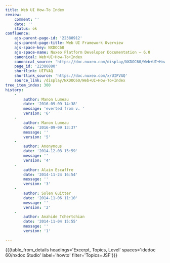 ```yaml
---
title: Web UI How-To Index
review:
    comment: ''
    date: ''
    status: ok
confluence:
    ajs-parent-page-id: '22380912'
    ajs-parent-page-title: Web UI Framework Overview
    ajs-space-key: NXDOC60
    ajs-space-name: Nuxeo Platform Developer Documentation — 6.0
    canonical: Web+UI+How-To+Index
    canonical_source: 'https://doc.nuxeo.com/display/NXDOC60/Web+UI+How-To+Index'
    page_id: '22380880'
    shortlink: UIFVAQ
    shortlink_source: 'https://doc.nuxeo.com/x/UIFVAQ'
    source_link: /display/NXDOC60/Web+UI+How-To+Index
tree_item_index: 300
history:
    -
        author: Manon Lumeau
        date: '2016-09-09 14:38'
        message: 'everted from v. '
        version: '6'
    -
        author: Manon Lumeau
        date: '2016-09-09 13:37'
        message: ''
        version: '5'
    -
        author: Anonymous
        date: '2014-12-03 15:59'
        message: ''
        version: '4'
    -
        author: Alain Escaffre
        date: '2014-11-24 16:54'
        message: ''
        version: '3'
    -
        author: Solen Guitter
        date: '2014-11-06 11:10'
        message: ''
        version: '2'
    -
        author: Anahide Tchertchian
        date: '2014-11-04 15:55'
        message: ''
        version: '1'

---
```

{{{table_from_details headings='Excerpt, Topics, Level' spaces='idedoc 60/nxdoc Studio' label='howto' filter='Topics=JSF'}}}
